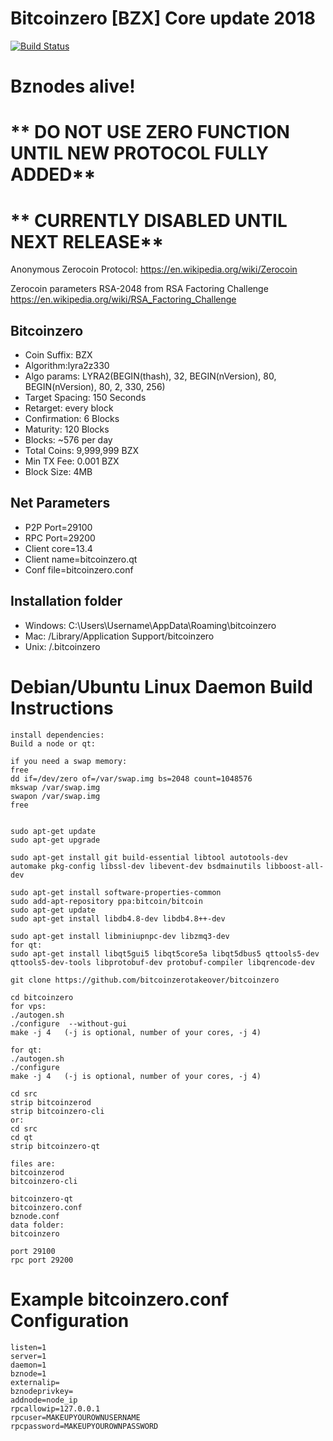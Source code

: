 Bitcoinzero [BZX] Core update 2018
===============================

[![Build Status](https://travis-ci.org/bitcoinzerotakeover/bitcoinzero.svg?branch=master)](https://travis-ci.org/bitcoinzerotakeover/bitcoinzero)

# **Bznodes alive!**
# ** DO NOT USE ZERO FUNCTION UNTIL NEW PROTOCOL FULLY ADDED**
# ** CURRENTLY DISABLED UNTIL NEXT RELEASE**

Anonymous Zerocoin Protocol:
https://en.wikipedia.org/wiki/Zerocoin

Zerocoin  parameters RSA-2048 from RSA Factoring Challenge
https://en.wikipedia.org/wiki/RSA_Factoring_Challenge

Bitcoinzero
----------------
* Coin Suffix: BZX
* Algorithm:lyra2z330
* Algo params: LYRA2(BEGIN(thash), 32, BEGIN(nVersion), 80, BEGIN(nVersion), 80, 2, 330, 256)
* Target Spacing: 150 Seconds
* Retarget: every block
* Confirmation: 6 Blocks
* Maturity: 120 Blocks
* Blocks: ~576 per day
* Total Coins: 9,999,999 BZX
* Min TX Fee: 0.001 BZX
* Block Size: 4MB


Net Parameters
----------------
* P2P Port=29100
* RPC Port=29200
* Client core=13.4
* Client name=bitcoinzero.qt
* Conf file=bitcoinzero.conf

Installation folder
----------------
* Windows: C:\Users\Username\AppData\Roaming\bitcoinzero
* Mac: /Library/Application Support/bitcoinzero
* Unix: /.bitcoinzero



Debian/Ubuntu Linux Daemon Build Instructions
================================================

	install dependencies:
	Build a node or qt:

	if you need a swap memory:
	free
	dd if=/dev/zero of=/var/swap.img bs=2048 count=1048576
	mkswap /var/swap.img
	swapon /var/swap.img
	free


	sudo apt-get update
	sudo apt-get upgrade

	sudo apt-get install git build-essential libtool autotools-dev automake pkg-config libssl-dev libevent-dev bsdmainutils libboost-all-dev

	sudo apt-get install software-properties-common
	sudo add-apt-repository ppa:bitcoin/bitcoin
	sudo apt-get update
	sudo apt-get install libdb4.8-dev libdb4.8++-dev

	sudo apt-get install libminiupnpc-dev libzmq3-dev
	for qt:
	sudo apt-get install libqt5gui5 libqt5core5a libqt5dbus5 qttools5-dev qttools5-dev-tools libprotobuf-dev protobuf-compiler libqrencode-dev

	git clone https://github.com/bitcoinzerotakeover/bitcoinzero

	cd bitcoinzero
	for vps:
	./autogen.sh
	./configure  --without-gui
	make -j 4   (-j is optional, number of your cores, -j 4)

	for qt:
	./autogen.sh
	./configure
	make -j 4   (-j is optional, number of your cores, -j 4)

	cd src
	strip bitcoinzerod
	strip bitcoinzero-cli
	or:
	cd src
	cd qt
	strip bitcoinzero-qt

	files are:
	bitcoinzerod
	bitcoinzero-cli

	bitcoinzero-qt
	bitcoinzero.conf
	bznode.conf
	data folder:
	bitcoinzero

	port 29100
	rpc port 29200

Example bitcoinzero.conf Configuration
===================================================

	listen=1
	server=1
	daemon=1
	bznode=1
	externalip=
	bznodeprivkey=
	addnode=node_ip
	rpcallowip=127.0.0.1
	rpcuser=MAKEUPYOUROWNUSERNAME
	rpcpassword=MAKEUPYOUROWNPASSWORD
